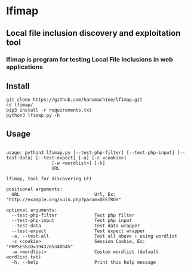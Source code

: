 # lfimap
## Local file inclusion discovery and exploitation tool


### lfimap is program for testing Local File Inclusions in web applications



## Install

```
git clone https://github.com/hansmach1ne/lfimap.git
cd lfimap/
pip3 install -r requirements.txt
python3 lfimap.py -h

```

## Usage

```

usage: python3 lfimap.py [--test-php-filter] [--test-php-input] [--test-data] [--test-expect] [-a] [-c <cookie>]
                 [-w <wordlist>] [-h]
                 URL

lfimap, tool for discovering LFI

positional arguments:
  URL                            Url, Ex: "http://example.org/vuln.php?param=DESTROY"

optional arguments:
  --test-php-filter              Test php filter
  --test-php-input               Test php input
  --test-data                    Test data wrapper
  --test-expect                  Test expect wrapper
  -a, --test-all                 Test all above + using wordlist
  -c <cookie>                    Session Cookie, Ex: "PHPSESSID=1943785348b45"
  -w <wordlist>                  Custom wordlist (default wordlist.txt)
  -h, --help                     Print this help message
  
```
